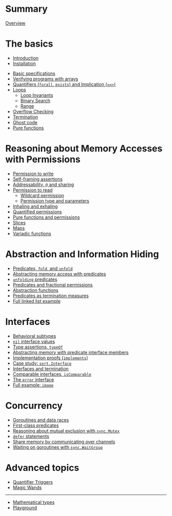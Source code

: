 # Summary

[Overview](./overview.md)

# The basics
- [Introduction]()
- [Installation]()
<!-- - [Getting started]() -->
- [Basic specifications](./01/basic-specs.md)
  <!-- - [`assert` and `assume`](./assert-assume.md) -->
  <!-- - [requires, ensures, and preserves](./requires-ensures.md)-->
- [Verifying programs with arrays](./01/basic-array.md)
- [Quantifiers (`forall`, `exists`) and Implication (`==>`)](./01/quantifier.md)
- [Loops](./01/loops.md)
  - [Loop Invariants](./01/loops-invariant.md)
  - [Binary Search](./01/loops-binarysearch.md)
  - [Range](./01/loops-range.md)
- [Overflow Checking](./01/overflow.md)
- [Termination](./01/termination.md)
- [Ghost code](./01/ghost.md)
- [Pure functions](./01/pure.md)

# Reasoning about Memory Accesses with Permissions
- [Permission to write](./02/permission-write.md)
- [Self-framing assertions](./02/self-framing.md)
- [Addressability, `@` and sharing](./02/addressable.md)
- [Permission to read](./02/fractional-permissions.md)
  - [Wildcard permission](./02/wildcard-permission.md)
  - [Permission type and parameters](./02/permission-type.md)
- [Inhaling and exhaling](./02/inhale-exhale.md)
- [Quantified permissions](./02/quantified-permission.md)
- [Pure functions and permissions](./02/permission-pure.md)
- [Slices](./02/slices.md)
- [Maps](./02/maps.md)
- [Variadic functions]()

# Abstraction and Information Hiding
- [Predicates, `fold`, and `unfold`](./03/predicates.md)
- [Abstracting memory access with predicates](./03/abstracting-memory.md)
- [`unfolding` predicates](./03/unfolding.md)
- [Predicates and fractional permissions](./03/predicates-fractional.md)
- [Abstraction functions](./03/abstraction-view.md)
- [Predicates as termination measures](./03/predicate-termination.md)
- [Full linked list example](./03/full-example.md)

# Interfaces
- [Behavioral subtypes](./04/behavioral.md)
- [`nil` interface values](./04/nil.md)
- [Type assertions, `typeOf`](./04/type.md)
- [Abstracting memory with predicate interface members](./04/mem.md)
- [Implementation proofs (`implements`)](./04/implements.md)
- [Case study: `sort.Interface`](./04/sort.md)
- [Interfaces and termination](./04/interface-termination.md)
- [Comparable interfaces, `isComparable`](./04/comparable.md)
- [The `error` interface]()
- [Full example: `image`](./04/image.md)

# Concurrency
- [Goroutines and data races](./05/goroutine.md)
- [First-class predicates](./05/first-class-predicates.md)
- [Reasoning about mutual exclusion with `sync.Mutex`](./05/mutex.md)
- [`defer` statements](./05/defer.md)
- [Share memory by communicating over channels]()
- [Waiting on goroutines with `sync.WaitGroup`]()

# Advanced topics
- [Quantifier Triggers](./triggers.md)
- [Magic Wands](./magic-wands.md)

---
- [Mathematical types](./reference-mathematical-types.md)
- [Playground](./playground.md)
